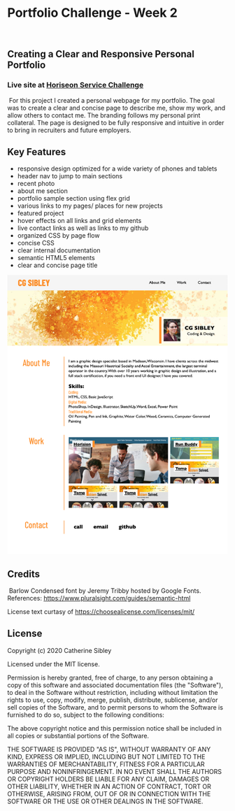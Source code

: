 # Portfolio Challenge - Week 2
​
## Creating a Clear and Responsive Personal Portfolio

### Live site at [Horiseon Service Challenge](https://cgsdesign.github.io/portfolio/)
​
​For this project I created a personal webpage for my portfolio. The goal was to create a clear and concise page to describe me, show my work, and allow others to contact me.
The branding follows my personal print collateral. The page is designed to be fully responsive and intuitive in order to bring in recruiters and future employers.​

## Key Features
* responsive design optimized for a wide variety of phones and tablets
* header nav to jump to main sections
* recent photo
* about me section
* portfolio sample section using flex grid 
* various links to my pages/ places for new projects
* featured project
* hover effects on all links and grid elements
* live contact links as well as links to my github
* organized CSS by page flow
* concise CSS
* clear internal documentation
* semantic HTML5 elements
* clear and concise page title


![Catherine Sibley Portfolio](assets/images/Portfolio-mockup.png)

## Credits
​
Barlow Condensed font by Jeremy Tribby hosted by Google Fonts.
​
​References: 
​https://www.pluralsight.com/guides/semantic-html

​License text curtasy of https://choosealicense.com/licenses/mit/
​
​
## License

Copyright (c) 2020 Catherine Sibley

Licensed under the MIT license.

Permission is hereby granted, free of charge, to any person obtaining a copy of this software and associated documentation files (the "Software"), to deal in the Software without restriction, including without limitation the rights to use, copy, modify, merge, publish, distribute, sublicense, and/or sell copies of the Software, and to permit persons to whom the Software is furnished to do so, subject to the following conditions:

The above copyright notice and this permission notice shall be included in all copies or substantial portions of the Software.

THE SOFTWARE IS PROVIDED "AS IS", WITHOUT WARRANTY OF ANY KIND, EXPRESS OR IMPLIED, INCLUDING BUT NOT LIMITED TO THE WARRANTIES OF MERCHANTABILITY,
FITNESS FOR A PARTICULAR PURPOSE AND NONINFRINGEMENT. IN NO EVENT SHALL THE
AUTHORS OR COPYRIGHT HOLDERS BE LIABLE FOR ANY CLAIM, DAMAGES OR OTHER
LIABILITY, WHETHER IN AN ACTION OF CONTRACT, TORT OR OTHERWISE, ARISING FROM, OUT OF OR IN CONNECTION WITH THE SOFTWARE OR THE USE OR OTHER DEALINGS IN THE SOFTWARE.
